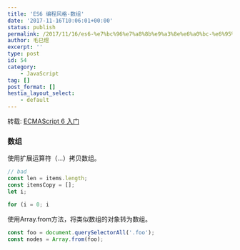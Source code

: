 ```yaml
---
title: 'ES6 编程风格-数组'
date: '2017-11-16T10:06:01+00:00'
status: publish
permalink: /2017/11/16/es6-%e7%bc%96%e7%a8%8b%e9%a3%8e%e6%a0%bc-%e6%95%b0%e7%bb%84
author: 毛巳煜
excerpt: ''
type: post
id: 54
category:
    - JavaScript
tag: []
post_format: []
hestia_layout_select:
    - default
---
```

转载: [ECMAScript 6 入门](http://es6.ruanyifeng.com/)

### 数组

使用扩展运算符（...）拷贝数组。

```javascript
// bad
const len = items.length;
const itemsCopy = [];
let i;

for (i = 0; i 
```

使用Array.from方法，将类似数组的对象转为数组。

```javascript
const foo = document.querySelectorAll('.foo');
const nodes = Array.from(foo);

```